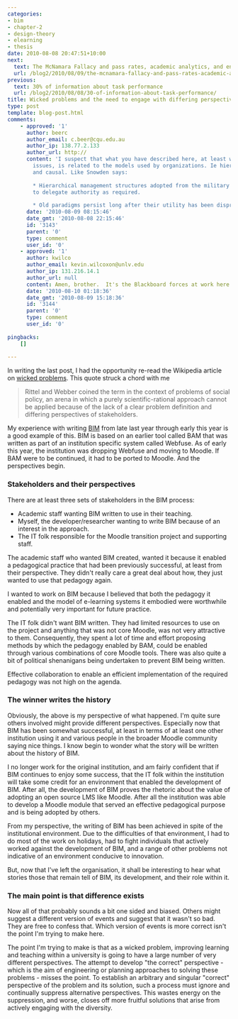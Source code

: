 ```yaml
---
categories:
- bim
- chapter-2
- design-theory
- elearning
- thesis
date: 2010-08-08 20:47:51+10:00
next:
  text: The McNamara Fallacy and pass rates, academic analytics, and engagement
  url: /blog2/2010/08/09/the-mcnamara-fallacy-and-pass-rates-academic-analytics-and-engagement/
previous:
  text: 30% of information about task performance
  url: /blog2/2010/08/08/30-of-information-about-task-performance/
title: Wicked problems and the need to engage with differing perspectives
type: post
template: blog-post.html
comments:
    - approved: '1'
      author: beerc
      author_email: c.beer@cqu.edu.au
      author_ip: 138.77.2.133
      author_url: http://
      content: 'I suspect that what you have described here, at least with the organizational
        issues, is related to the models used by organizations. Ie hierarchical, rigid
        and causal. Like Snowden says:
    
        * Hierarchical management structures adopted from the military without the ability
        to delegate authority as required.
    
        * Old paradigms persist long after their utility has been disproven.'
      date: '2010-08-09 08:15:46'
      date_gmt: '2010-08-08 22:15:46'
      id: '3143'
      parent: '0'
      type: comment
      user_id: '0'
    - approved: '1'
      author: kwilco
      author_email: kevin.wilcoxon@unlv.edu
      author_ip: 131.216.14.1
      author_url: null
      content: Amen, brother.  It's the Blackboard forces at work here at UNLV.
      date: '2010-08-10 01:18:36'
      date_gmt: '2010-08-09 15:18:36'
      id: '3144'
      parent: '0'
      type: comment
      user_id: '0'
    
pingbacks:
    []
    
---
```

In writing the last post, I had the opportunity re-read the Wikipedia article on [wicked problems](http://en.wikipedia.org/wiki/Wicked_problem). This quote struck a chord with me

> Rittel and Webber coined the term in the context of problems of social policy, an arena in which a purely scientific-rational approach cannot be applied because of the lack of a clear problem definition and differing perspectives of stakeholders.

My experience with writing [BIM](/blog2/research/bam-blog-aggregation-management/) from late last year through early this year is a good example of this. BIM is based on an earlier tool called BAM that was written as part of an institution specific system called Webfuse. As of early this year, the institution was dropping Webfuse and moving to Moodle. If BAM were to be continued, it had to be ported to Moodle. And the perspectives begin.

### Stakeholders and their perspectives

There are at least three sets of stakeholders in the BIM process:

- Academic staff wanting BIM written to use in their teaching.
- Myself, the developer/researcher wanting to write BIM because of an interest in the approach.
- The IT folk responsible for the Moodle transition project and supporting staff.

The academic staff who wanted BIM created, wanted it because it enabled a pedagogical practice that had been previously successful, at least from their perspective. They didn't really care a great deal about how, they just wanted to use that pedagogy again.

I wanted to work on BIM because I believed that both the pedagogy it enabled and the model of e-learning systems it embodied were worthwhile and potentially very important for future practice.

The IT folk didn't want BIM written. They had limited resources to use on the project and anything that was not core Moodle, was not very attractive to them. Consequently, they spent a lot of time and effort proposing methods by which the pedagogy enabled by BAM, could be enabled through various combinations of core Moodle tools. There was also quite a bit of political shenanigans being undertaken to prevent BIM being written.

Effective collaboration to enable an efficient implementation of the required pedagogy was not high on the agenda.

### The winner writes the history

Obviously, the above is my perspective of what happened. I'm quite sure others involved might provide different perspectives. Especially now that BIM has been somewhat successful, at least in terms of at least one other institution using it and various people in the broader Moodle community saying nice things. I know begin to wonder what the story will be written about the history of BIM.

I no longer work for the original institution, and am fairly confident that if BIM continues to enjoy some success, that the IT folk within the institution will take some credit for an environment that enabled the development of BIM. After all, the development of BIM proves the rhetoric about the value of adopting an open source LMS like Moodle. After all the institution was able to develop a Moodle module that served an effective pedagogical purpose and is being adopted by others.

From my perspective, the writing of BIM has been achieved in spite of the institutional environment. Due to the difficulties of that environment, I had to do most of the work on holidays, had to fight individuals that actively worked against the development of BIM, and a range of other problems not indicative of an environment conducive to innovation.

But, now that I've left the organisation, it shall be interesting to hear what stories those that remain tell of BIM, its development, and their role within it.

### The main point is that difference exists

Now all of that probably sounds a bit one sided and biased. Others might suggest a different version of events and suggest that it wasn't so bad. They are free to confess that. Which version of events is more correct isn't the point I'm trying to make here.

The point I'm trying to make is that as a wicked problem, improving learning and teaching within a university is going to have a large number of very different perspectives. The attempt to develop "the correct" perspective - which is the aim of engineering or planning approaches to solving these problems - misses the point. To establish an arbitrary and singular "correct" perspective of the problem and its solution, such a process must ignore and continually suppress alternative perspectives. This wastes energy on the suppression, and worse, closes off more fruitful solutions that arise from actively engaging with the diversity.